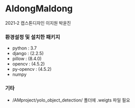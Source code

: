 # AldongMaldong
2021-2 캡스톤디자인
이지원 박윤진 

### 환경설정 및 설치한 패키지
- python : 3.7
- django : (2.2.5)
- pillow : (8.4.0)
- opencv : (4.5.2) 
- py-opencv : (4.5.2) 
- numpy

### 기타
- /AMproject/yolo_object_detection/ 폴더에 .weigts 파일 필요